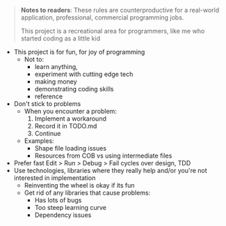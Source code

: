 > **Notes to readers**: These rules are counterproductive for a real-world application, professional, commercial programming jobs.
> 
> This project is a recreational area for programmers, like me who started coding as a little kid
 

* This project is for fun, for joy of programming
  * Not to:
    * learn anything, 
    * experiment with cutting edge tech
    * making money
    * demonstrating coding skills
    * reference
* Don't stick to problems
  * When you encounter a problem:
    1. Implement a workaround
    2. Record it in TODO.md
    3. Continue
  * Examples:
    * Shape file loading issues
    * Resources from COB vs using intermediate files
* Prefer fast Edit > Run > Debug > Fail cycles over design, TDD
* Use technologies, libraries where they really help and/or you're not interested in implementation
  * Reinventing the wheel is okay if its fun
  * Get rid of any libraries that cause problems:
    * Has lots of bugs
    * Too steep learning curve
    * Dependency issues